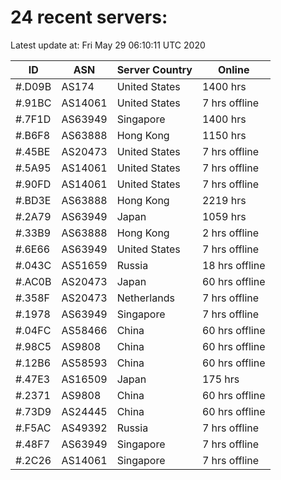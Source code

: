 # 24 recent servers:

Latest update at: Fri May 29 06:10:11 UTC 2020

| ID | ASN | Server Country | Online |
| -- | --- | -------------- | ------ |
| #.D09B | AS174 | United States | 1400 hrs |
| #.91BC | AS14061 | United States | 7 hrs offline |
| #.7F1D | AS63949 | Singapore | 1400 hrs |
| #.B6F8 | AS63888 | Hong Kong | 1150 hrs |
| #.45BE | AS20473 | United States | 7 hrs offline |
| #.5A95 | AS14061 | United States | 7 hrs offline |
| #.90FD | AS14061 | United States | 7 hrs offline |
| #.BD3E | AS63888 | Hong Kong | 2219 hrs |
| #.2A79 | AS63949 | Japan | 1059 hrs |
| #.33B9 | AS63888 | Hong Kong | 2 hrs offline |
| #.6E66 | AS63949 | United States | 7 hrs offline |
| #.043C | AS51659 | Russia | 18 hrs offline |
| #.AC0B | AS20473 | Japan | 60 hrs offline |
| #.358F | AS20473 | Netherlands | 7 hrs offline |
| #.1978 | AS63949 | Singapore | 7 hrs offline |
| #.04FC | AS58466 | China | 60 hrs offline |
| #.98C5 | AS9808 | China | 60 hrs offline |
| #.12B6 | AS58593 | China | 60 hrs offline |
| #.47E3 | AS16509 | Japan | 175 hrs |
| #.2371 | AS9808 | China | 60 hrs offline |
| #.73D9 | AS24445 | China | 60 hrs offline |
| #.F5AC | AS49392 | Russia | 7 hrs offline |
| #.48F7 | AS63949 | Singapore | 7 hrs offline |
| #.2C26 | AS14061 | Singapore | 7 hrs offline |

